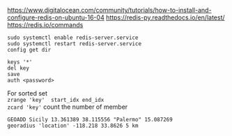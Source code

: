 https://www.digitalocean.com/community/tutorials/how-to-install-and-configure-redis-on-ubuntu-16-04
https://redis-py.readthedocs.io/en/latest/  
https://redis.io/commands  

`sudo systemctl enable redis-server.service`  
`sudo systemctl restart redis-server.service`  
`config get dir `  

`keys '*'`  
`del key`  
`save`  
`auth <password>`  

For sorted set  
`zrange 'key'  start_idx end_idx`  
`zcard 'key'`  count the number of member  


`GEOADD Sicily 13.361389 38.115556 "Palermo" 15.087269`  
`georadius 'location' -118.218 33.8626 5 km`  
